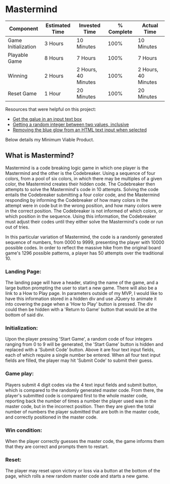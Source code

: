 # Mastermind

Component | Estimated Time | Invested Time | % Complete | Actual Time 
--- | --- |--- |--- |---
Game Initialization | 3 Hours | 10 Minutes | 100% | 10 Minutes 
Playable Game | 8 Hours | 7 Hours | 100% | 7 Hours
Winning | 2 Hours | 2 Hours, 40 Minutes | 100% | 2 Hours, 40 Minutes
Reset Game | 1 Hour | 20 Minutes | 100% | 20 Minutes

Resources that were helpful on this project:
* [Get the galue in an input text box](http://stackoverflow.com/questions/4088467/get-the-value-in-an-input-text-box)
* [Getting a random integer between two values, inclusive](https://developer.mozilla.org/en-US/docs/Web/JavaScript/Reference/Global_Objects/Math/random#Getting_a_random_integer_between_two_values_inclusive)
* [Removing the blue glow from an HTML text input when selected](http://stackoverflow.com/questions/9287803/removing-the-blue-glow-from-an-html-text-input-when-selected)


Below details my Minimum Viable Product.

## What is Mastermind?

Mastermind is a code breaking logic game in which one player is the Mastermind and the other is the Codebreaker. Using a sequence of four colors, from a pool of six colors, in which there may be multiples of a given color, the Mastermind creates their hidden code. The Codebreaker then attempts to solve the Mastermind's code in 10 attempts. Solving the code entails the Codebreaker submitting a four color code, and the Mastermind responding by informing the Codebreaker of how many colors in the attempt were in code but in the wrong position, and how many colors were in the correct position. The Codebreaker is not informed of which colors, or which position in the sequence. Using this information, the Codebreaker must adjust their codes until they either solve the Mastermind's code or run out of tries.

In this particular variation of Mastermind, the code is a randomly generated sequence of numbers, from 0000 to 9999, presenting the player with 10000 possible codes. In order to reflect the massive hike from the original board game's 1296 possible patterns, a player has 50 attempts over the traditional 10.

### Landing Page: 

The landing page will have a header, stating the name of the game, and a large button prompting the user to start a new game. There will also be a link to a How to Play page. In parameters outside of my MVP, I would like to have this information stored in a hidden div and use JQuery to animate it into covering the page when a 'How to Play' button is pressed. The div could then be hidden with a 'Return to Game' button that would be at the bottom of said div.

### Initialization:

Upon the player pressing 'Start Game', a random code of four integers ranging from 0 to 9 will be generated, the 'Start Game' button is hidden and replaced with a 'Submit Code' button. Above it are four text input fields, each of which require a single number be entered. When all four text input fields are filled, the player may hit 'Submit Code' to submit their guess. 

### Game play:

Players submit 4 digit codes via the 4 text input fields and submit button, which is compared to the randomly generated master code. From there, the player's submitted code is compared first to the whole master code, reporting back the number of times a number the player used was in the master code, but in the incorrect position. Then they are given the total number of numbers the player submitted that are both in the master code, and correctly positioned in the master code.

### Win condition: 
When the player correctly guesses the master code, the game informs them that they are correct and prompts them to restart.

### Reset: 
The player may reset upon victory or loss via a button at the bottom of the page, which rolls a new random master code and starts a new game.